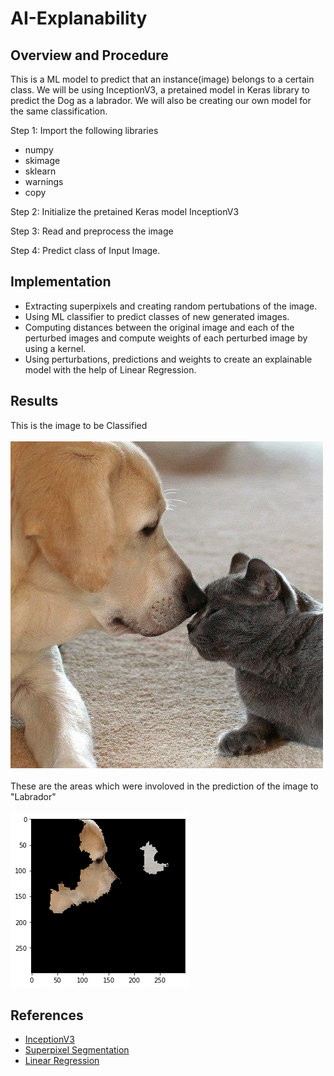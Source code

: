 # AI-Explanability

## Overview and Procedure

This is a ML model to predict that an instance(image) belongs to a certain class. We will be using InceptionV3, a pretained model in Keras library to predict the Dog as a labrador. We will also be creating our own model for the same classification.

Step 1: Import the following libraries
* numpy
* skimage
* sklearn
* warnings
* copy

Step 2: Initialize the pretained Keras model InceptionV3

Step 3: Read and preprocess the image

Step 4: Predict class of Input Image.

## Implementation

* Extracting superpixels and creating random pertubations of the image.
* Using ML classifier to predict classes of new generated images.
* Computing distances between the original image and each of the perturbed images and compute weights of each perturbed image by using a kernel.
* Using perturbations, predictions and weights to create an explainable model with the help of Linear Regression.

## Results 
This is the image to be Classified <br> <br>
<img src="https://github.com/deadpool221b/AI-Explanability/blob/main/cat-and-dog.jpg"> <br> <br>
These are the areas which were involoved in the prediction of the image to "Labrador" <br> <br>
<img src="https://github.com/deadpool221b/AI-Explanability/blob/main/Regions-Involved.png">
## References

* <a href="https://towardsdatascience.com/classify-any-object-using-pre-trained-cnn-model-77437d61e05f"> InceptionV3 </a>
* <a href="https://medium.com/@darshita1405/superpixels-and-slic-6b2d8a6e4f08"> Superpixel Segmentation </a>
* <a href="https://scikit-learn.org/stable/modules/generated/sklearn.linear_model.LinearRegression.html"> Linear Regression </a>

